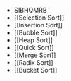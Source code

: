 - SIBHQMRB
- [[Selection Sort]]
- [[Insertion Sort]]
- [[Bubble Sort]]
- [[Heap Sort]]
- [[Quick Sort]]
- [[Merge Sort]]
- [[Radix Sort]]
- [[Bucket Sort]]
